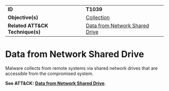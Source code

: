 |||
|---------|------------------------|
|**ID**|**T1039**|
|**Objective(s)**|[Collection](https://github.com/MAECProject/malware-behaviors/tree/master/collection)|
|**Related ATT&CK Technique(s)**|[Data from Network Shared Drive](https://attack.mitre.org/techniques/T1039/)|

Data from Network Shared Drive
==============================
Malware collects from remote systems via shared network drives that are accessible from the compromised system.

**See ATT&CK:** [**Data from Network Shared Drive**](https://attack.mitre.org/techniques/T1039/).